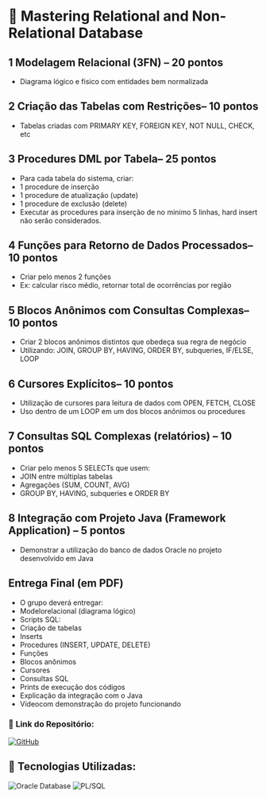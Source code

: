 # 💾 **Mastering Relational and Non-Relational Database**

## 1 Modelagem Relacional (3FN) – 20 pontos
- Diagrama lógico e fisico com entidades bem normalizada

## 2 Criação das Tabelas com Restrições– 10 pontos
- Tabelas criadas com PRIMARY KEY, FOREIGN KEY, NOT NULL, CHECK, etc

## 3 Procedures DML por Tabela– 25 pontos
- Para cada tabela do sistema, criar:
- 1 procedure de inserção
- 1 procedure de atualização (update)
- 1 procedure de exclusão (delete)
- Executar as procedures para inserção de no minimo 5 linhas, hard insert não serão considerados.

## 4 Funções para Retorno de Dados Processados– 10 pontos
- Criar pelo menos 2 funções
- Ex: calcular risco médio, retornar total de ocorrências por região

## 5 Blocos Anônimos com Consultas Complexas– 10 pontos
- Criar 2 blocos anônimos distintos que obedeça sua regra de negócio
- Utilizando: JOIN, GROUP BY, HAVING, ORDER BY, subqueries, IF/ELSE, LOOP

## 6 Cursores Explícitos– 10 pontos
- Utilização de cursores para leitura de dados com OPEN, FETCH, CLOSE
- Uso dentro de um LOOP em um dos blocos anônimos ou procedures

## 7 Consultas SQL Complexas (relatórios) – 10 pontos
- Criar pelo menos 5 SELECTs que usem:
- JOIN entre múltiplas tabelas
- Agregações (SUM, COUNT, AVG)
- GROUP BY, HAVING, subqueries e ORDER BY

## 8  Integração com Projeto Java (Framework Application) – 5 pontos
- Demonstrar a utilização do banco de dados Oracle no projeto desenvolvido em Java

## Entrega Final (em PDF)
- O grupo deverá entregar:
- Modelorelacional (diagrama lógico)
- Scripts SQL:
- Criação de tabelas
- Inserts
- Procedures (INSERT, UPDATE, DELETE)
- Funções
- Blocos anônimos
- Cursores
- Consultas SQL
- Prints de execução dos códigos
- Explicação da integração com o Java
- Vídeocom demonstração do projeto funcionando



### 📂 **Link do Repositório:**  
[![GitHub](https://img.shields.io/badge/GitHub-Repositório-blue?style=flat-square&logo=github)](https://github.com/carmipa/GS_FIAP_2025_1SM/tree/main/Mastering_Relational_and_Non_Relational_Database)


## 🎨 **Tecnologias Utilizadas:**
![Oracle Database](https://img.shields.io/badge/Oracle-Database-red?style=flat-square&logo=oracle)
![PL/SQL](https://img.shields.io/badge/PL%2FSQL-F80000?style=flat-square&logo=oracle)
